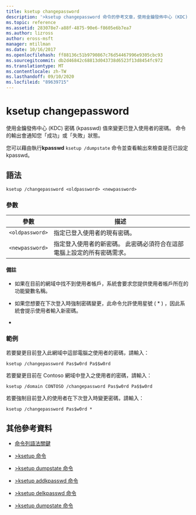 ```yaml
---
title: ksetup changepassword
description: '>ksetup changepassword 命令的參考文章，使用金鑰發佈中心 (KDC) 密碼 (kpasswd) 值來變更已登入使用者的密碼。'
ms.topic: reference
ms.assetid: 283078e7-a88f-4875-90e6-f8605e6b7ea7
ms.author: lizross
author: eross-msft
manager: mtillman
ms.date: 10/16/2017
ms.openlocfilehash: ff88136c51b9790867c76d54467996e9305cbc93
ms.sourcegitcommit: db2d46842c68813d043738d6523f13d8454fc972
ms.translationtype: MT
ms.contentlocale: zh-TW
ms.lasthandoff: 09/10/2020
ms.locfileid: "89639715"
---
```

# <a name="ksetup-changepassword"></a>ksetup changepassword

使用金鑰發佈中心 (KDC) 密碼 (kpasswd) 值來變更已登入使用者的密碼。 命令的輸出會通知您「成功」或「失敗」狀態。

您可以藉由執行**kpasswd** `ksetup /dumpstate` 命令並查看輸出來檢查是否已設定 kpasswd。


## <a name="syntax"></a>語法

```
ksetup /changepassword <oldpassword> <newpassword>
```

### <a name="parameters"></a>參數

| 參數 | 描述 |
| --------- | ----------- |
| `<oldpassword>` | 指定已登入使用者的現有密碼。 |
| `<newpassword>` | 指定登入使用者的新密碼。 此密碼必須符合在這部電腦上設定的所有密碼需求。 |

#### <a name="remarks"></a>備註

- 如果在目前的網域中找不到使用者帳戶，系統會要求您提供使用者帳戶所在的功能變數名稱。

- 如果您想要在下次登入時強制密碼變更，此命令允許使用星號 ( * ) ，因此系統會提示使用者輸入新密碼。

-

### <a name="examples"></a>範例

若要變更目前登入此網域中這部電腦之使用者的密碼，請輸入：

```
ksetup /changepassword Pas$w0rd Pa$$w0rd
```

若要變更目前在 Contoso 網域中登入之使用者的密碼，請輸入：

```
ksetup /domain CONTOSO /changepassword Pas$w0rd Pa$$w0rd
```

若要強制目前登入的使用者在下次登入時變更密碼，請輸入：

```
ksetup /changepassword Pas$w0rd *
```

## <a name="additional-references"></a>其他參考資料

- [命令列語法關鍵](command-line-syntax-key.md)

- [>ksetup 命令](ksetup.md)

- [>ksetup dumpstate 命令](ksetup-dumpstate.md)

- [>ksetup addkpasswd 命令](ksetup-addkpasswd.md)

- [>ksetup delkpasswd 命令](ksetup-delkpasswd.md)

- [>ksetup dumpstate 命令](ksetup-dumpstate.md)
